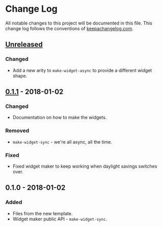# Change Log
All notable changes to this project will be documented in this file. This change log follows the conventions of [keepachangelog.com](http://keepachangelog.com/).

## [Unreleased]
### Changed
- Add a new arity to `make-widget-async` to provide a different widget shape.

## [0.1.1] - 2018-01-02
### Changed
- Documentation on how to make the widgets.

### Removed
- `make-widget-sync` - we're all async, all the time.

### Fixed
- Fixed widget maker to keep working when daylight savings switches over.

## 0.1.0 - 2018-01-02
### Added
- Files from the new template.
- Widget maker public API - `make-widget-sync`.

[Unreleased]: https://github.com/your-name/simurgh/compare/0.1.1...HEAD
[0.1.1]: https://github.com/your-name/simurgh/compare/0.1.0...0.1.1
